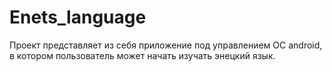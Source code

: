 # Enets_language
Проект представляет из себя приложение под управлением ОС android, в котором пользователь может начать изучать энецкий язык. 
